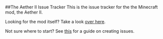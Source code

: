 ##The Aether II Issue Tracker
This is the issue tracker for the the Minecraft mod, the Aether II.

Looking for the mod itself? Take a look [over here](http://aetherii.com).

Not sure where to start? See [this](https://github.com/gildedgames/aether-issues/blob/master/CONTRIBUTING.md) for a guide on creating issues.